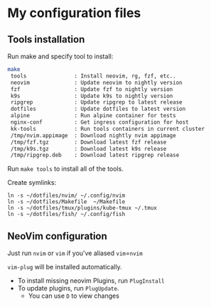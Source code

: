 # My configuration files


## Tools installation

Run make and specify tool to install:

```bash
make
 tools               : Install neovim, rg, fzf, etc..
 neovim              : Update neovim to nightly version
 fzf                 : Update fzf to nightly version
 k9s                 : Update k9s to nightly version
 ripgrep             : Update ripgrep to latest release
 dotfiles            : Update dotfiles to latest version
 alpine              : Run alpine container for tests
 nginx-conf          : Get ingress configuration for host
 kk-tools            : Run tools containers in current cluster
 /tmp/nvim.appimage  : Download nightly nvim appimage
 /tmp/fzf.tgz        : Download latest fzf release
 /tmp/k9s.tgz        : Download latest k9s release
 /tmp/ripgrep.deb    : Download latest ripgrep release
```

Run `make tools` to install all of the tools.

Create symlinks:
```
ln -s ~/dotfiles/nvim/ ~/.config/nvim
ln -s ~/dotfiles/Makefile  ~/Makefile
ln -s ~/dotfiles/tmux/plugins/kube-tmux ~/.tmux
ln -s ~/dotfiles/fish/ ~/.config/fish
```

## NeoVim configuration

Just run `nvim` or `vim` if you've aliased `vim`=`nvim`

`vim-plug` will be installed automatically.

- To install missing neovim Plugins, run `PlugInstall`
- To update plugins, run `PlugUpdate`.
  - You can use `D` to view changes

